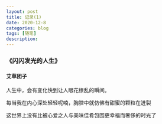 ```yaml
---
layout: post
title: 记录(1)
date: 2020-12-8
categories: blog
tags: [随笔]
description: 
---
```


### 《闪闪发光的人生》



#### 艾草团子

人生中，会有变化快到让人眼花缭乱的瞬间。



每当我在内心深处轻轻呢喃，胸腔中就仿佛有甜蜜的颗粒在迸裂



这世界上没有比被心爱之人与美味佳肴包围更幸福而奢侈的时光了









